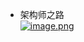 * 架构师之路  
[![image.png](https://s15.postimg.cc/nk1ojg5e3/image.png)](https://postimg.cc/image/a34q0kv2f/)
